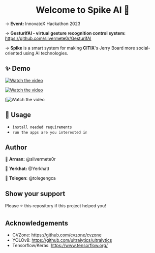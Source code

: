 <h1 align="center">Welcome to Spike AI 👋</h1>

-> **Event:** InnovateX Hackathon 2023

-> **GesturifAI - virtual gesture recognition control system:** https://github.com/silvermete0r/GesturifAI

-> **Spike** is a smart system for making **CITIX**'s Jerry Board more social-oriented using AI technologies.

## ✨ Demo
[![Watch the video](https://img.youtube.com/vi/gFMApU1Y9xo/hqdefault.jpg)](https://youtu.be/gFMApU1Y9xo?si=2xZ29K98gGMpmqmF)

[![Watch the video](https://img.youtube.com/vi/Lw_kOw2dS-w/hqdefault.jpg)](https://youtu.be/Lw_kOw2dS-w?si=LqM6Q_JcSI2B2UQD)

[![Watch the video]([https://www.youtube.com/watch?v=HM7aIyqEVAk](https://youtu.be/HM7aIyqEVAk))


## 🚀 Usage
- `install needed requirements`
- `run the apps are you interested in`

## Author

👤 **Arman:** @silvermete0r

👤 **Yerkhat:** @Yerkhatt

👤 **Tolegen:** @tolegengca

## Show your support

Please ⭐️ this repository if this project helped you!

## Acknowledgements
- CVZone: https://github.com/cvzone/cvzone
- YOLOv8: https://github.com/ultralytics/ultralytics
- Tensorflow/Keras: https://www.tensorflow.org/

